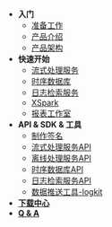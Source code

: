 - **入门**
  - [准备工作](/getstarted/ready)
  - [产品介绍](/getstarted/concept)
  - [产品架构](/getstarted/architecture)
- **快速开始**
  - [流式处理服务](/quickstart/workflow)
  - [时序数据库](/quickstart/tsdb)
  - [日志检索服务](/quickstart/logdb)
  - [XSpark](/quickstart/xspark)
  - [报表工作室](/quickstart/report)
- **API & SDK & 工具**
  - [制作签名](/api/apiReady)
  - [流式处理服务API](/api/pipeline)
  - [离线处理服务API](/api/offline)
  - [时序数据库API](/api/tsdb)
  - [日志检索服务API](/api/logdb)
  - [数据推送工具-logkit](/util/logkit)
- [**下载中心**](/downloads/download)
- [**Q & A**](/qa/qa)

